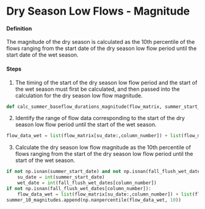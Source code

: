 # Dry Season Low Flows - Magnitude

#### Definition

The magnitude of the dry season is calculated as the 10th percentile of the flows ranging from the start date of the dry season low flow period until the start date of the wet season.

#### Steps

1. The timing of the start of the dry season low flow period and the start of the wet season must first be calculated, and then passed into the calculation for the dry season low flow magnitude.
  ```py
  def calc_summer_baseflow_durations_magnitude(flow_matrix, summer_start_dates, fall_flush_dates, fall_flush_wet_dates):
  ```
2. Identify the range of flow data corresponding to the start of the dry season low flow period until the start of the wet season.
  ```py
  flow_data_wet = list(flow_matrix[su_date:,column_number]) + list(flow_matrix[:wet_date, column_number])
  ```
3. Calculate the dry season low flow magnitude as the 10th percentile of flows ranging from the start of the dry season low flow period until the start of the wet season.
  ```py
  if not np.isnan(summer_start_date) and not np.isnan(fall_flush_wet_dates[column_number]):
      su_date = int(summer_start_date)
      wet_date = int(fall_flush_wet_dates[column_number])
  if not np.isnan(fall_flush_wet_dates[column_number]):
      flow_data_wet = list(flow_matrix[su_date:,column_number]) + list(flow_matrix[:wet_date, column_number])
  summer_10_magnitudes.append(np.nanpercentile(flow_data_wet, 10))
  ```
